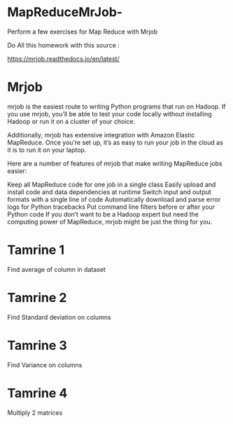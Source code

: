 # MapReduceMrJob-
Perform a few exercises for Map Reduce with Mrjob

Do All this homework with this source :

https://mrjob.readthedocs.io/en/latest/

 # Mrjob
 
 mrjob is the easiest route to writing Python programs that run on Hadoop. If you use mrjob, you’ll be able to test your code locally without installing Hadoop or run it on a cluster of your choice.

Additionally, mrjob has extensive integration with Amazon Elastic MapReduce. Once you’re set up, it’s as easy to run your job in the cloud as it is to run it on your laptop.

Here are a number of features of mrjob that make writing MapReduce jobs easier:

Keep all MapReduce code for one job in a single class
Easily upload and install code and data dependencies at runtime
Switch input and output formats with a single line of code
Automatically download and parse error logs for Python tracebacks
Put command line filters before or after your Python code
If you don’t want to be a Hadoop expert but need the computing power of MapReduce, mrjob might be just the thing for you.


 # Tamrine 1
 
 Find average of column in dataset
 
 # Tamrine 2 
 
 Find Standard deviation on columns
 
 # Tamrine 3 
 
 Find Variance on columns
 
 # Tamrine 4
 
 Multiply 2 matrices
 


